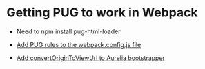 Getting PUG to work in Webpack
=

* Need to npm install pug-html-loader

* [Add PUG rules to the webpack.config.js file](https://github.com/jods4/aurelia-webpack-build/issues/22)

* [Add convertOriginToViewUrl to Aurelia bootstrapper](https://github.com/aurelia/skeleton-navigation/issues/396#issuecomment-207823852)